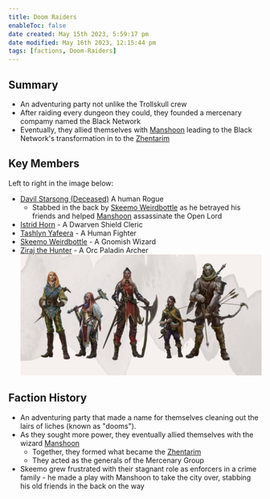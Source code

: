 ```yaml
---
title: Doom Raiders
enableToc: false
date created: May 15th 2023, 5:59:17 pm
date modified: May 16th 2023, 12:15:44 pm
tags: [factions, Doom-Raiders]
---
```

## Summary
- An adventuring party not unlike the Trollskull crew
- After raiding every dungeon they could, they founded a mercenary compamy named the Black Network
- Eventually, they allied themselves with [Manshoon](Manshoon.md) leading to the Black Network's transformation in to the [Zhentarim](Zhentarim.md)

## Key Members
Left to right in the image below:
- [Davil Starsong (Deceased)](content/Davil%20Starsong%20(Deceased).md) A human Rogue
	- Stabbed in the back by [Skeemo Weirdbottle](Skeemo%20Weirdbottle.md) as he betrayed his friends and helped [Manshoon](Manshoon.md) assassinate the Open Lord
- [Istrid Horn](Istrid%20Horn.md) - A Dwarven Shield Cleric
- [Tashlyn Yafeera](Tashlyn%20Yafeera.md) - A Human Fighter
- [Skeemo Weirdbottle](Skeemo%20Weirdbottle.md) - A Gnomish Wizard
- [Ziraj the Hunter](Ziraj%20the%20Hunter.md) - A Orc Paladin Archer
![](attachments/Doom%20Raiders.png)

## Faction History
- An adventuring party that made a name for themselves cleaning out the lairs of liches (known as "dooms").
- As they sought more power, they eventually allied themselves with the wizard [Manshoon](Manshoon.md)
	- Together, they formed what became the [Zhentarim](Zhentarim.md)
	- They acted as the generals of the Mercenary Group
- Skeemo grew frustrated with their stagnant role as enforcers in a crime family - he made a play with Manshoon to take the city over, stabbing his old friends in the back on the way
